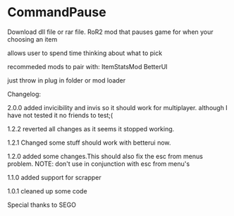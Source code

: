 # CommandPause
Download dll file or rar file.
RoR2 mod that pauses game for when your choosing an item

allows user to spend time thinking about what to pick

recommeded mods to pair with:
ItemStatsMod
BetterUI

just throw in plug in folder or mod loader

Changelog:

   2.0.0
added invicibility and invis so it should work for multiplayer. although I have not tested it no friends to test;(

   1.2.2
reverted all changes as it seems it stopped working.

   1.2.1
Changed some stuff should work with betterui now.

   1.2.0
added some changes.This should also fix the esc from menus problem. NOTE: don't use in conjunction with esc from menu's

   1.1.0
added support for scrapper

   1.0.1
cleaned up some code

Special thanks to SEGO

